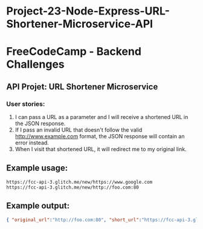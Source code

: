 # Project-23-Node-Express-URL-Shortener-Microservice-API

# FreeCodeCamp - Backend Challenges
## API Projet: URL Shortener Microservice
### User stories:
1. I can pass a URL as a parameter and I will receive a shortened URL in the JSON response.
2. If I pass an invalid URL that doesn't follow the valid http://www.example.com format, the JSON response will contain an error instead.
3. When I visit that shortened URL, it will redirect me to my original link.
## Example usage:
```url
https://fcc-api-3.glitch.me/new/https://www.google.com
https://fcc-api-3.glitch.me/new/http://foo.com:80
```
## Example output:
```json
{ "original_url":"http://foo.com:80", "short_url":"https://fcc-api-3.glitch.me/8170" }
